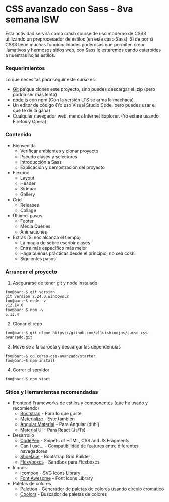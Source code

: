 # CSS avanzado con Sass - 8va semana ISW
Esta actividad servirá como crash course de uso moderno de CSS3 utilizando un preprocesador de estilos (en este caso Sass). Si de por si CSS3 tiene muchas funcionalidades poderosas que permiten crear llamativos y hermosos sitios web, con Sass le estaremos dando esteroides a nuestras hojas estilos. 

### Requerimientos
Lo que necesitas para seguir este curso es:
- [Git](https://git-scm.com/downloads) pa'que clones este proyecto, sino puedes descargar el .zip (pero podría ser más lento)
- [node.js](https://nodejs.org/es/) con npm (Con la versión LTS se arma la machaca)
- Un editor de código (Yo uso Visual Studio Code, pero puedes usar el que te de la gana)
- Cualquier navegador web, menos Internet Explorer. (Yo estaré usando Firefox y Opera)

### Contenido
- Bienvenida
  - Verificar ambientes y clonar proyecto
  - Pseudo clases y selectores
  - Introducción a Sass 
  - Explicación y demostración del proyecto
- Flexbox
  - Layout
  - Header
  - Sidebar
  - Gallery
- Grid
  - Releases
  - Collage
- Últimos pasos
  - Footer
  - Media Queries
  - Animaciones
- Extras (Si nos alcanza el tiempo)
  - La magia de sobre escribir clases
  - Entre más específico más mejor
  - Haga buenas prácticas desde el principio, no sea coshi
  - Siguientes pasos

### Arrancar el proyecto
1. Asegurarse de tener git y node instalado
```console
foo@bar:~$ git version
git version 2.24.0.windows.2
foo@bar:~$ node -v
v12.14.0
foo@bar:~$ npm -v
6.13.4
```
2. Clonar el repo
```console
foo@bar:~$ git clone https://github.com/elluishinojos/curso-css-avanzado.git
```
3. Moverse a la carpeta y descargar las dependencias
```console
foo@bar:~$ cd curso-css-avanzado/starter
foo@bar:~$ npm install
```
4. Correr el servidor
```console
foo@bar:~$ npm start
```

### Sitios y Herramientas recomendadas
- Frontend Frameworks de estilos y componentes (que he usado y recomiendo)
  - [Bootstrap](https://getbootstrap.com/) - Para lo que guste
  - [Materialize](https://materializecss.com/) - Este también
  - [Angular Material](https://material.angular.io/) - Para Angular (duh!)
  - [Material UI](https://material-ui.com/) - Para React (Js/Ts)
- Desarrollo
  - [CodePen](https://codepen.io/) - Snipets of HTML, CSS and JS Fragments
  - [Can I use...](https://caniuse.com/) - Compatibilidad de features entre diferentes navegadores
  - [Shoelace](http://shoelace.io/) - Bootstrap Grid Builder
  - [Flexyboxes](https://the-echoplex.net/flexyboxes/) - Sandbox para Flexboxes
- Iconos
  - [Icomoon](https://icomoon.io/) - SVG Icons Library
  - [Font Awesome](https://fontawesome.com/) - Font Icons Library
- Paletas de colores
  - [Paletton](https://paletton.com/) - Generador de paletas de colores usando círculo cromático
  - [Coolors](https://coolors.co/) - Buscador de paletas de colores
